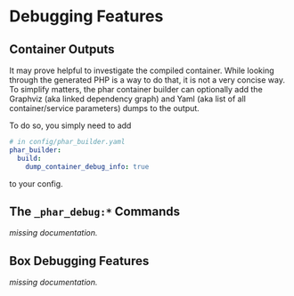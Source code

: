 # Debugging Features

## Container Outputs

It may prove helpful to investigate the compiled container. While looking through
the generated PHP is a way to do that, it is not a very concise way. To simplify
matters, the phar container builder can optionally add the Graphviz (aka linked
dependency graph) and Yaml (aka list of all container/service parameters) dumps
to the output.

To do so, you simply need to add 

```yaml
# in config/phar_builder.yaml
phar_builder:
  build:
    dump_container_debug_info: true
```

to your config.

## The `_phar_debug:*` Commands

_missing documentation._

## Box Debugging Features

_missing documentation._

